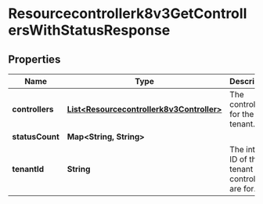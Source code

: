 

# Resourcecontrollerk8v3GetControllersWithStatusResponse


## Properties

| Name | Type | Description | Notes |
|------------ | ------------- | ------------- | -------------|
|**controllers** | [**List&lt;Resourcecontrollerk8v3Controller&gt;**](Resourcecontrollerk8v3Controller.md) | The controllers for the tenant. |  [optional] |
|**statusCount** | **Map&lt;String, String&gt;** |  |  [optional] |
|**tenantId** | **String** | The internal ID of the tenant the controllers are for. |  [optional] |



